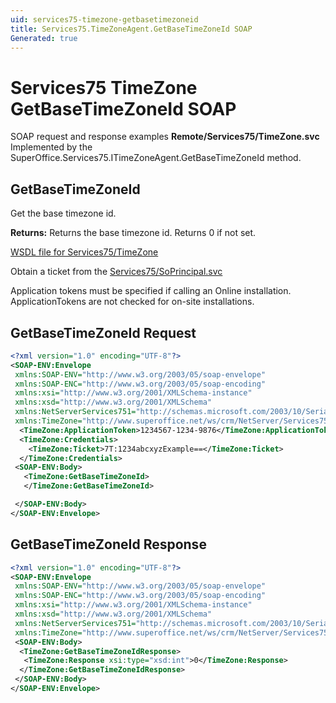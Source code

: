 ```yaml
---
uid: services75-timezone-getbasetimezoneid
title: Services75.TimeZoneAgent.GetBaseTimeZoneId SOAP
Generated: true
---
```


# Services75 TimeZone GetBaseTimeZoneId SOAP

SOAP request and response examples **Remote/Services75/TimeZone.svc**
Implemented by the <see cref="M:SuperOffice.Services75.ITimeZoneAgent.GetBaseTimeZoneId">SuperOffice.Services75.ITimeZoneAgent.GetBaseTimeZoneId</see> method.

## GetBaseTimeZoneId

Get the base timezone id.


**Returns:** Returns the base timezone id. Returns 0 if not set.


[WSDL file for Services75/TimeZone](../Services75-TimeZone.md)

Obtain a ticket from the [Services75/SoPrincipal.svc](../SoPrincipal/index.md)

Application tokens must be specified if calling an Online installation. ApplicationTokens are not checked for on-site installations.

## GetBaseTimeZoneId Request

```xml
<?xml version="1.0" encoding="UTF-8"?>
<SOAP-ENV:Envelope
 xmlns:SOAP-ENV="http://www.w3.org/2003/05/soap-envelope"
 xmlns:SOAP-ENC="http://www.w3.org/2003/05/soap-encoding"
 xmlns:xsi="http://www.w3.org/2001/XMLSchema-instance"
 xmlns:xsd="http://www.w3.org/2001/XMLSchema"
 xmlns:NetServerServices751="http://schemas.microsoft.com/2003/10/Serialization/"
 xmlns:TimeZone="http://www.superoffice.net/ws/crm/NetServer/Services75">
  <TimeZone:ApplicationToken>1234567-1234-9876</TimeZone:ApplicationToken>
  <TimeZone:Credentials>
    <TimeZone:Ticket>7T:1234abcxyzExample==</TimeZone:Ticket>
  </TimeZone:Credentials>
 <SOAP-ENV:Body>
   <TimeZone:GetBaseTimeZoneId>
   </TimeZone:GetBaseTimeZoneId>

 </SOAP-ENV:Body>
</SOAP-ENV:Envelope>

```


## GetBaseTimeZoneId Response

```xml
<?xml version="1.0" encoding="UTF-8"?>
<SOAP-ENV:Envelope
 xmlns:SOAP-ENV="http://www.w3.org/2003/05/soap-envelope"
 xmlns:SOAP-ENC="http://www.w3.org/2003/05/soap-encoding"
 xmlns:xsi="http://www.w3.org/2001/XMLSchema-instance"
 xmlns:xsd="http://www.w3.org/2001/XMLSchema"
 xmlns:NetServerServices751="http://schemas.microsoft.com/2003/10/Serialization/"
 xmlns:TimeZone="http://www.superoffice.net/ws/crm/NetServer/Services75">
 <SOAP-ENV:Body>
  <TimeZone:GetBaseTimeZoneIdResponse>
   <TimeZone:Response xsi:type="xsd:int">0</TimeZone:Response>
  </TimeZone:GetBaseTimeZoneIdResponse>
 </SOAP-ENV:Body>
</SOAP-ENV:Envelope>

```

